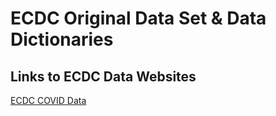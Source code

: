 # ECDC Original Data Set & Data Dictionaries

## Links to ECDC Data Websites
[ECDC COVID Data](https://www.ecdc.europa.eu/en/covid-19/data)
